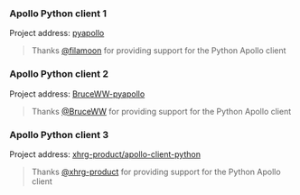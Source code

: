### Apollo Python client 1

Project address: [pyapollo](https://github.com/filamoon/pyapollo)

> Thanks [@filamoon](https://github.com/filamoon) for providing support for the Python Apollo client

### Apollo Python client 2

Project address: [BruceWW-pyapollo](https://github.com/BruceWW/pyapollo)

> Thanks [@BruceWW](https://github.com/BruceWW) for providing support for the Python Apollo client

### Apollo Python client 3

Project address: [xhrg-product/apollo-client-python](https://github.com/xhrg-product/apollo-client-python)

> Thanks [@xhrg-product](https://github.com/xhrg-product) for providing support for the Python Apollo client
